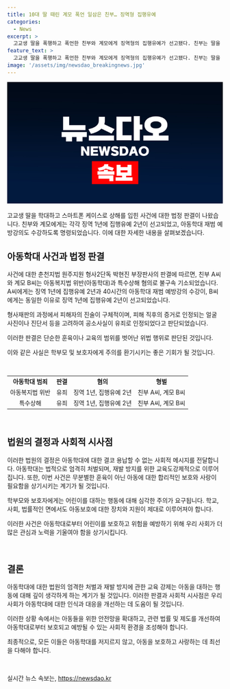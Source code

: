 ```yaml
---
title: 10대 딸 때린 계모 폭언 일삼은 친부… 징역형 집행유예
categories:
  - News
excerpt: >
  고교생 딸을 폭행하고 폭언한 친부와 계모에게 징역형의 집행유예가 선고됐다. 친부는 딸을 때리고 목을 졸라 죽이라고 협박했으며, 계모도 상해를 입혔다. 법원은 각각 징역 1년에 집행유예 2년과 아동학대 재범 예방강의 수강을 명령했다. 이는 정당한 훈육을 벗어나는 범죄로 판단했다. 딸은 외박을 속여서 치우친 부모의 폭력을 당했고, 피해 직후에 학교와 상담전화를 통해 사건을 알렸다.
feature_text: >
  고교생 딸을 폭행하고 폭언한 친부와 계모에게 징역형의 집행유예가 선고됐다. 친부는 딸을 때리고 목을 졸라 죽이라고 협박했으며, 계모도 상해를 입혔다. 법원은 각각 징역 1년에 집행유예 2년과 아동학대 재범 예방강의 수강을 명령했다. 이는 정당한 훈육을 벗어나는 범죄로 판단했다. 딸은 외박을 속여서 치우친 부모의 폭력을 당했고, 피해 직후에 학교와 상담전화를 통해 사건을 알렸다.
image: '/assets/img/newsdao_breakingnews.jpg'
---
```


<p><img src="/assets/img/newsdao_breakingnews.jpg" alt="implanttips 속보" /></p>

<p>고교생 딸을 학대하고 스마트폰 케이스로 상해를 입힌 사건에 대한 법정 판결이 나왔습니다. 친부와 계모에게는 각각 징역 1년에 집행유예 2년이 선고되었고, 아동학대 재범 예방강의도 수강하도록 명령되었습니다. 이에 대한 자세한 내용을 살펴보겠습니다.</p>

<h2 data-ke-size="size26">아동학대 사건과 법정 판결</h2>

<p>사건에 대한 춘천지법 원주지원 형사2단독 박현진 부장판사의 판결에 따르면, 친부 A씨와 계모 B씨는 아동복지법 위반(아동학대)과 특수상해 혐의로 불구속 기소되었습니다. A씨에게는 징역 1년에 집행유예 2년과 40시간의 아동학대 재범 예방강의 수강이, B씨에게는 동일한 이유로 징역 1년에 집행유예 2년이 선고되었습니다.</p>

<p>형사재판의 과정에서 피해자의 진술이 구체적이며, 피해 직후의 증거로 인정되는 얼굴 사진이나 진단서 등을 고려하여 공소사실이 유죄로 인정되었다고 판단되었습니다.</p>

<p>이러한 판결은 단순한 훈육이나 교육의 범위를 벗어난 위법 행위로 판단된 것입니다.</p>

<p>이와 같은 사실은 학부모 및 보호자에게 주의를 환기시키는 좋은 기회가 될 것입니다.</p>

<p data-ke-size="size16">&nbsp;</p>

<table>
  <tbody>
    <tr>
      <td style="text-align: center; height: 17px;">
        <b>아동학대 범죄</b>
      </td>
      <td style="text-align: center; height: 17px;"><b>판결</b></td>
      <td style="text-align: center; height: 17px;"><b>혐의</b></td>
      <td style="text-align: center; height: 17px;"><b>형벌</b></td>
    </tr>
    <tr>
      <td style="text-align: center;">아동복지법 위반</td>
      <td style="text-align: center;">유죄</td>
      <td style="text-align: center;">징역 1년, 집행유예 2년</td>
      <td style="text-align: center;">친부 A씨, 계모 B씨</td>
    </tr>
    <tr>
      <td style="text-align: center;">특수상해</td>
      <td style="text-align: center;">유죄</td>
      <td style="text-align: center;">징역 1년, 집행유예 2년</td>
      <td style="text-align: center;">친부 A씨, 계모 B씨</td>
    </tr>
  </tbody>
</table>

<p data-ke-size="size16">&nbsp;</p>

<h2 data-ke-size="size26">법원의 결정과 사회적 시사점</h2>

<p>이러한 법원의 결정은 아동학대에 대한 결코 용납할 수 없는 사회적 메시지를 전달합니다. 아동학대는 법적으로 엄격히 처벌되며, 재발 방지를 위한 교육도강제적으로 이루어집니다. 또한, 이번 사건은 무분별한 훈육이 아닌 아동에 대한 합리적인 보호와 사랑이 필요함을 상기시키는 계기가 될 것입니다.</p>

<p>학부모와 보호자에게는 어린이를 대하는 행동에 대해 심각한 주의가 요구됩니다. 학교, 사회, 법률적인 면에서도 아동보호에 대한 장치와 지원이 제대로 이루어져야 합니다.</p>

<p>이러한 사건은 아동학대로부터 어린이를 보호하고 위험을 예방하기 위해 우리 사회가 더 많은 관심과 노력을 기울여야 함을 상기시킵니다.</p>

<p data-ke-size="size16">&nbsp;</p>

<h2 data-ke-size="size26">결론</h2>

<p>아동학대에 대한 법원의 엄격한 처벌과 재발 방지에 관한 교육 강제는 아동을 대하는 행동에 대해 깊이 생각하게 하는 계기가 될 것입니다. 이러한 판결과 사회적 시사점은 우리 사회가 아동학대에 대한 인식과 대응을 개선하는 데 도움이 될 것입니다.</p>

<p>이러한 상황 속에서는 아동들을 위한 안전망을 확대하고, 관련 법률 및 제도를 개선하여 아동학대로부터 보호되고 예방될 수 있는 사회적 환경을 조성해야 합니다.</p>

<p>최종적으로, 모든 이들은 아동학대를 저지르지 않고, 아동을 보호하고 사랑하는 데 최선을 다해야 합니다.</p>

<p data-ke-size="size16">&nbsp;</p>
실시간 뉴스 속보는, <a href="https://newsdao.kr" rel="dofollow">https://newsdao.kr</a>


